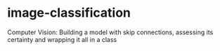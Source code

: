 # image-classification
Computer Vision: Building a model with skip connections, assessing its certainty and wrapping it all in a class
